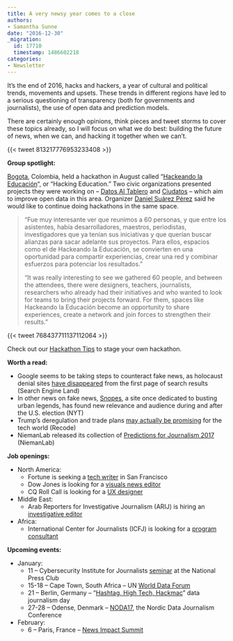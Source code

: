 ```yaml
---
title: A very newsy year comes to a close
authors:
- Samantha Sunne
date: "2016-12-30"
_migration:
  id: 17710
  timestamp: 1486602218
categories:
- Newsletter
---
```


It&#8217;s the end of 2016, hacks and hackers, a year of cultural and political trends, movements and upsets. These trends in different regions have led to a serious questioning of transparency (both for governments and journalists), the use of open data and prediction models.

There are certainly enough opinions, think pieces and tweet storms to cover these topics already, so I will focus on what we do best: building the future of news, when we can, and hacking it together when we can&#8217;t.

{{< tweet 813217776953233408 >}}

**Group spotlight:**

[Bogota][1], Colombia, held a hackathon in August called &#8220;[Hackeando la Educación][2]&#8220;, or &#8220;Hacking Education.&#8221; Two civic organizations presented projects they were working on &#8211; [Datos Al Tablero][3] and [Ciudatos][4] &#8211; which aim to improve open data in this area. Organizer [Daniel Suárez Pérez][5] said he would like to continue doing hackathons in the same space.

> &#8220;Fue muy interesante ver que reunimos a 60 personas, y que entre los asistentes, había desarrolladores, maestros, periodistas, investigadores que ya tenían sus iniciativas y que querían buscar alianzas para sacar adelante sus proyectos. Para ellos, espacios como el de Hackeando la Educación, se convierten en una oportunidad para compartir experiencias, crear una red y combinar esfuerzos para potenciar los resultados.&#8221;
>
> &#8220;It was really interesting to see we gathered 60 people, and between the attendees, there were designers, teachers, journalists, researchers who already had their initiatives and who wanted to look for teams to bring their projects forward. For them, spaces like Hackeando la Educación become an opportunity to share experiences, create a network and join forces to strengthen their results.&#8221;

{{< tweet 768437711137112064 >}}

Check out our [Hackathon Tips][6] to stage your own hackathon.

**Worth a read:**

  * Google seems to be taking steps to counteract fake news, as holocaust denial sites [have disappeared][7] from the first page of search results (Search Engine Land)
  * In other news on fake news, [Snopes][8], a site once dedicated to busting urban legends, has found new relevance and audience during and after the U.S. election (NYT)
  * Trump&#8217;s deregulation and trade plans [may actually be promising][9] for the tech world (Recode)
  * NiemanLab released its collection of [Predictions for Journalism 2017][10] (NiemanLab)

**Job openings:**

  * North America:
      * Fortune is seeking a [tech writer][11] in San Francisco
      * Dow Jones is looking for a [visuals news editor][12]
      * CQ Roll Call is looking for a [UX designer][13]
  * Middle East:
      * Arab Reporters for Investigative Journalism (ARIJ) is hiring an [investigative editor][14]
  * Africa:
      * International Center for Journalists (ICFJ) is looking for a [program consultant][15]

**Upcoming events:**

  * January:
      * 11 &#8211; Cybersecurity Institute for Journalists [seminar][16] at the National Press Club
      * 15-18 &#8211; Cape Town, South Africa &#8211; UN [World Data Forum][17]
      * 21 &#8211; Berlin, Germany &#8211; &#8220;[Hashtag, High Tech, Hackmac][18]&#8221; data journalism day
      * 27-28 &#8211; Odense, Denmark &#8211; [NODA17][19], the Nordic Data Journalism Conference
  * February:
      * 6 &#8211; Paris, France &#8211; [News Impact Summit][20]

 [1]: https://www.meetup.com/Hacks-Hackers-Bogota/
 [2]: https://www.meetup.com/Hacks-Hackers-Bogota/events/233322512/
 [3]: http://datosaltablero.com/
 [4]: http://ciudatos.com/
 [5]: https://twitter.com/DanielSuarezPer
 [6]: http://hackshackers.com/organizers/hackathon-tips/
 [7]: http://searchengineland.com/google-holocaust-denial-site-gone-266353
 [8]: http://www.nytimes.com/2016/12/25/technology/for-fact-checking-website-snopes-a-bigger-role-brings-more-attacks.html?_r=0
 [9]: http://www.recode.net/2016/12/27/14083328/seven-reasons-why-silicon-valley-likes-trump
 [10]: http://www.niemanlab.org/collection/predictions-2017/
 [11]: http://talkingbiznews.com/biz-news-help-wanted/fortune-seeks-tech-writer-in-san-francisco/
 [12]: http://snd.org/jobs/view/visuals-news-editor/
 [13]: https://careers-economist.icims.com/jobs/3400/ux-designer---cq-roll-call/job?hub=6&mobile=false&width=1089&height=500&bga=true&needsRedirect=false&jan1offset=-300&jun1offset=-240
 [14]: http://ijnet.org/en/opportunities/arij-seeks-investigative-editor-mena
 [15]: http://ijnet.org/en/opportunities/icfj-seeks-program-consultant-africa
 [16]: https://www.eiseverywhere.com/ereg/index.php?eventid=214757&
 [17]: http://undataforum.org/
 [18]: http://dju.verdi.de/journalistentag
 [19]: http://noda2017.dk/
 [20]: https://newsimpact.io/summits/news-impact-summit-paris
